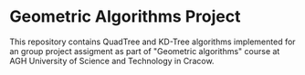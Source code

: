 # Geometric Algorithms Project
This repository contains QuadTree and KD-Tree algorithms implemented for an group project assigment as part of "Geometric algorithms" course at AGH University of Science and Technology in Cracow.
